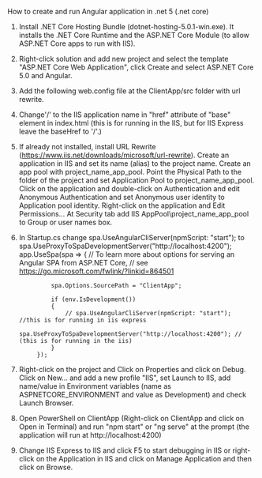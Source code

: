 How to create and run Angular application in .net 5 (.net core)

1. Install .NET Core Hosting Bundle (dotnet-hosting-5.0.1-win.exe). It installs the .NET Core Runtime and the 
   ASP.NET Core Module (to allow ASP.NET Core apps to run with IIS).

2. Right-click solution and add new project and select the template "ASP.NET Core Web Application", click Create 
   and select ASP.NET Core 5.0 and Angular.

3. Add the following web.config file at the ClientApp/src folder with url rewrite.
<?xml version="1.0" encoding="utf-8" ?>
<configuration>
  <system.webServer>
    <rewrite>
      <rules>
        <rule name="Angular Rewrite Rule" stopProcessing="true">
          <match url=".*" />
          <conditions logicalGrouping="MatchAll">
            <add input="{REQUEST_FILENAME}" matchType="IsFile" negate="true" />
            <add input="{REQUEST_FILENAME}" matchType="IsDirectory" negate="true" />
          </conditions>
          <action type="Rewrite" url="/" />
        </rule>
      </rules>
    </rewrite>
  </system.webServer>
</configuration>

4. Change'/' to the IIS application name in "href" attribute of "base" element in index.html (this is for running in the IIS, but for IIS Express leave the baseHref to '/'.)

5. If already not installed, install URL Rewrite (https://www.iis.net/downloads/microsoft/url-rewrite). Create an application in IIS 
   and set its name (alias) to the project name. Create an app pool with project_name_app_pool. 
   Point the Physical Path to the folder of the project and set Application Pool to project_name_app_pool.
   Click on the application and double-click on Authentication and edit Anonymous Authentication and
   set Anonymous user identity to Application pool identity. Right-click on the application and Edit Permissions... At Security
   tab add IIS AppPool\project_name_app_pool to Group or user names box.

6. In Startup.cs change spa.UseAngularCliServer(npmScript: "start"); to spa.UseProxyToSpaDevelopmentServer("http://localhost:4200");
            app.UseSpa(spa =>
            {
                // To learn more about options for serving an Angular SPA from ASP.NET Core,
                // see https://go.microsoft.com/fwlink/?linkid=864501

                spa.Options.SourcePath = "ClientApp";

                if (env.IsDevelopment())
                {
                    // spa.UseAngularCliServer(npmScript: "start");  //this is for running in iis express
                    spa.UseProxyToSpaDevelopmentServer("http://localhost:4200"); // (this is for running in the iis)
                }
            });

7. Right-click on the project and Click on Properties and click on Debug. Click on New... and add a new profile "IIS", set Launch to IIS, 
   add name/value in Environment variables (name as ASPNETCORE_ENVIRONMENT and value as Development) and check Launch Browser.

8. Open PowerShell on ClientApp (Right-click on ClientApp and click on Open in Terminal) and run "npm start" 
   or "ng serve" at the prompt (the application will run at http://localhost:4200)

9. Change IIS Express to IIS and click F5 to start debugging in IIS or right-click on the Application in IIS and click on Manage 
   Application and then click on Browse.
